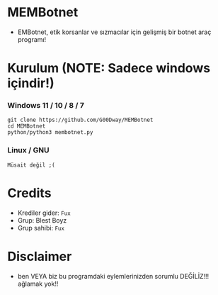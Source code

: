 # MEMBotnet
* EMBotnet, etik korsanlar ve sızmacılar için gelişmiş bir botnet araç programı!

# Kurulum (NOTE: Sadece windows içindir!)
### Windows 11 / 10 / 8 / 7
```
git clone https://github.com/G00Dway/MEMBotnet
cd MEMBotnet
python/python3 membotnet.py
```
### Linux / GNU
```
Müsait değil ;(
```

# Credits
* Krediler gider: `Fux`
* Grup: Blest Boyz
* Grup sahibi: `Fux`

# Disclaimer
* ben VEYA biz bu programdaki eylemlerinizden sorumlu DEĞİLİZ!!! ağlamak yok!!
